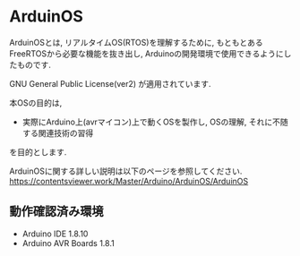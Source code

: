 # ArduinOS
ArduinOSとは, リアルタイムOS(RTOS)を理解するために, もともとあるFreeRTOSから必要な機能を抜き出し, Arduinoの開発環境で使用できるようにしたものです.

GNU General Public License(ver2) が適用されています.

本OSの目的は,

* 実際にArduino上(avrマイコン)上で動くOSを製作し, OSの理解, それに不随する関連技術の習得

を目的とします.

ArduinOSに関する詳しい説明は以下のページを参照してください.
https://contentsviewer.work/Master/Arduino/ArduinOS/ArduinOS

## 動作確認済み環境
* Arduino IDE 1.8.10
* Arduino AVR Boards 1.8.1